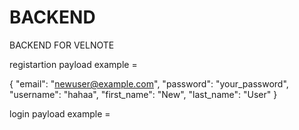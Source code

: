 # BACKEND
BACKEND FOR VELNOTE


registartion payload example = 

{
    "email": "newuser@example.com",
    "password": "your_password",
    "username": "hahaa",
    "first_name": "New",
    "last_name": "User"
}



login payload example = 

    
